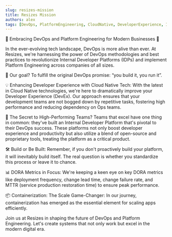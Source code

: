```yaml
---
slug: resizes-mission
title: Resizes Mission
authors: alex
tags: [DevOps, PlatformEngineering, CloudNative, DeveloperExperience, Innovation]
---
```


🚀 Embracing DevOps and Platform Engineering for Modern Businesses 🚀

In the ever-evolving tech landscape, DevOps is more alive than ever. At Resizes, we're harnessing the power of DevOps methodologies and best practices to revolutionize Internal Developer Platforms (IDPs) and implement Platform Engineering across companies of all sizes.

<!--truncate-->

🔑 Our goal? To fulfill the original DevOps promise: “you build it, you run it”.

💡 Enhancing Developer Experience with Cloud Native Tech: With the latest in Cloud Native technologies, we're here to dramatically improve your Developer Experience (DevEx). Our approach ensures that your development teams are not bogged down by repetitive tasks, fostering high performance and reducing dependency on Ops teams.

🌟 The Secret to High-Performing Teams? Teams that excel have one thing in common: they've built an Internal Developer Platform that's pivotal to their DevOps success. These platforms not only boost developer experience and productivity but also utilize a blend of open-source and proprietary tools, treating the platform as a critical product.

🛠️ Build or Be Built: Remember, if you don't proactively build your platform, it will inevitably build itself. The real question is whether you standardize this process or leave it to chance.

📊 DORA Metrics in Focus: We're keeping a keen eye on key DORA metrics like deployment frequency, change lead time, change failure rate, and MTTR (service production restoration time) to ensure peak performance.

📦 Containerization: The Scale Game-Changer: In our journey, containerization has emerged as the essential element for scaling apps efficiently.

Join us at Resizes in shaping the future of DevOps and Platform Engineering. Let's create systems that not only work but excel in the modern digital era.
